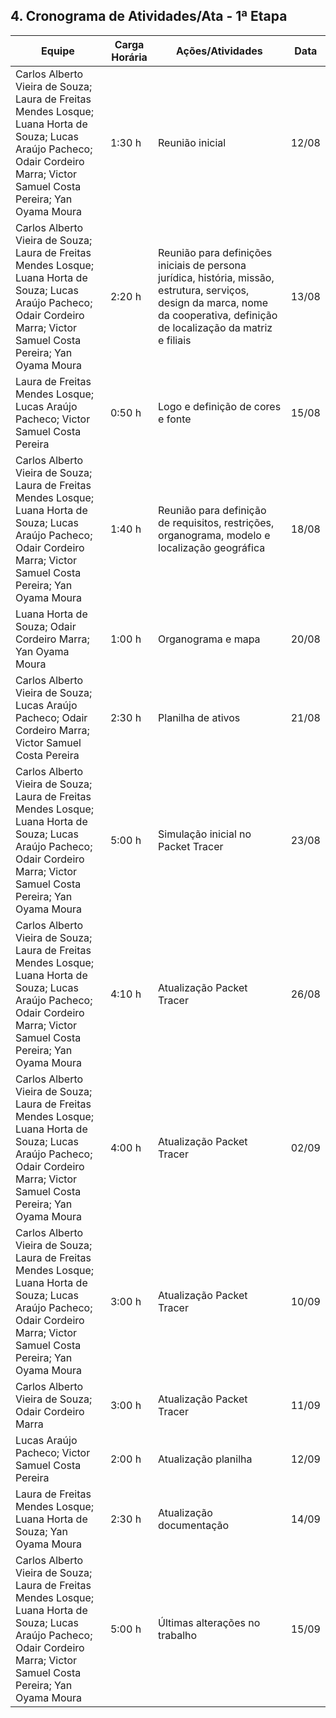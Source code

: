 ## 4. Cronograma de Atividades/Ata - 1ª Etapa

| Equipe | Carga Horária | Ações/Atividades | Data |
|--------|---------------|-----------------|------|
| Carlos Alberto Vieira de Souza; Laura de Freitas Mendes Losque; Luana Horta de Souza; Lucas Araújo Pacheco; Odair Cordeiro Marra; Victor Samuel Costa Pereira; Yan Oyama Moura | 1:30 h | Reunião inicial | 12/08 |
| Carlos Alberto Vieira de Souza; Laura de Freitas Mendes Losque; Luana Horta de Souza; Lucas Araújo Pacheco; Odair Cordeiro Marra; Victor Samuel Costa Pereira; Yan Oyama Moura | 2:20 h | Reunião para definições iniciais de persona jurídica, história, missão, estrutura, serviços, design da marca, nome da cooperativa, definição de localização da matriz e filiais | 13/08 |
| Laura de Freitas Mendes Losque; Lucas Araújo Pacheco; Victor Samuel Costa Pereira | 0:50 h | Logo e definição de cores e fonte | 15/08 |
| Carlos Alberto Vieira de Souza; Laura de Freitas Mendes Losque; Luana Horta de Souza; Lucas Araújo Pacheco; Odair Cordeiro Marra; Victor Samuel Costa Pereira; Yan Oyama Moura | 1:40 h | Reunião para definição de requisitos, restrições, organograma, modelo e localização geográfica | 18/08 |
| Luana Horta de Souza; Odair Cordeiro Marra; Yan Oyama Moura | 1:00 h | Organograma e mapa | 20/08 |
| Carlos Alberto Vieira de Souza; Lucas Araújo Pacheco; Odair Cordeiro Marra; Victor Samuel Costa Pereira | 2:30 h | Planilha de ativos | 21/08 |
| Carlos Alberto Vieira de Souza; Laura de Freitas Mendes Losque; Luana Horta de Souza; Lucas Araújo Pacheco; Odair Cordeiro Marra; Victor Samuel Costa Pereira; Yan Oyama Moura | 5:00 h | Simulação inicial no Packet Tracer | 23/08 |
| Carlos Alberto Vieira de Souza; Laura de Freitas Mendes Losque; Luana Horta de Souza; Lucas Araújo Pacheco; Odair Cordeiro Marra; Victor Samuel Costa Pereira; Yan Oyama Moura | 4:10 h | Atualização Packet Tracer | 26/08 |
| Carlos Alberto Vieira de Souza; Laura de Freitas Mendes Losque; Luana Horta de Souza; Lucas Araújo Pacheco; Odair Cordeiro Marra; Victor Samuel Costa Pereira; Yan Oyama Moura | 4:00 h | Atualização Packet Tracer | 02/09 |
| Carlos Alberto Vieira de Souza; Laura de Freitas Mendes Losque; Luana Horta de Souza; Lucas Araújo Pacheco; Odair Cordeiro Marra; Victor Samuel Costa Pereira; Yan Oyama Moura | 3:00 h | Atualização Packet Tracer | 10/09 |
| Carlos Alberto Vieira de Souza; Odair Cordeiro Marra | 3:00 h | Atualização Packet Tracer | 11/09 |
| Lucas Araújo Pacheco; Victor Samuel Costa Pereira | 2:00 h | Atualização planilha | 12/09 |
| Laura de Freitas Mendes Losque; Luana Horta de Souza; Yan Oyama Moura | 2:30 h | Atualização documentação | 14/09 |
| Carlos Alberto Vieira de Souza; Laura de Freitas Mendes Losque; Luana Horta de Souza; Lucas Araújo Pacheco; Odair Cordeiro Marra; Victor Samuel Costa Pereira; Yan Oyama Moura | 5:00 h | Últimas alterações no trabalho | 15/09 |
